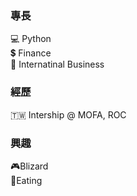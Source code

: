 ### 專長
💻 Python\
💲 Finance\
💼 Internatinal Business
### 經歷 
🇹🇼 Intership @ MOFA, ROC
### 興趣 
🎮Blizard\
🍔Eating
